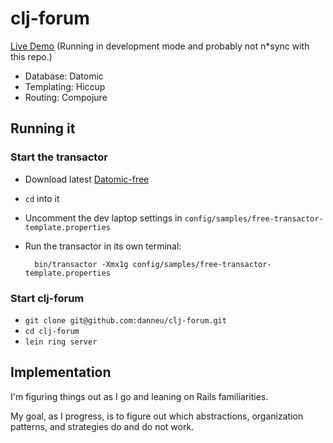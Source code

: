 # clj-forum

[Live Demo](http://198.58.119.43:3000/) (Running in development mode and probably not n*sync with this repo.)

- Database: Datomic
- Templating: Hiccup
- Routing: Compojure

## Running it

### Start the transactor

- Download latest [Datomic-free](http://downloads.datomic.com/free.html)
- `cd` into it
- Uncomment the dev laptop settings in `config/samples/free-transactor-template.properties`
- Run the transactor in its own terminal:

        bin/transactor -Xmx1g config/samples/free-transactor-template.properties
    
### Start clj-forum

- `git clone git@github.com:danneu/clj-forum.git`
- `cd clj-forum`
- `lein ring server`

## Implementation

I'm figuring things out as I go and leaning on Rails familiarities.

My goal, as I progress, is to figure out which abstractions, organization patterns, and strategies do and do not work.
